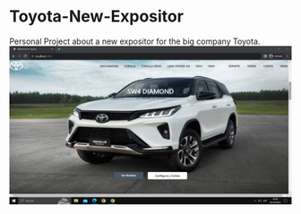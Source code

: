 # Toyota-New-Expositor
Personal Project about a new expositor for the big company Toyota.
![Project Expositor](public/expositor.png)

